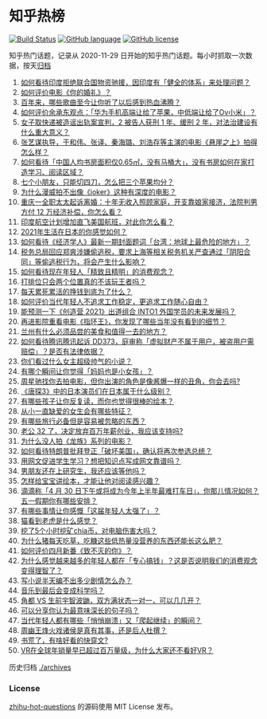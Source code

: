 # 知乎热榜
[![Build Status](https://github.com/ToWeLong/zhihu-hot-questions/workflows/CI/badge.svg)](https://github.com/ToWeLong/zhihu-hot-questions/actions)
[![GitHub language](https://img.shields.io/badge/language-golang-orange.svg)](https://golang.org/)
[![GitHub license](https://img.shields.io/github/license/ToWeLong/zhihu-hot-questions)](https://github.com/ToWeLong/zhihu-hot-questions/blob/main/LICENSE)

知乎热门话题，记录从 2020-11-29 日开始的知乎热门话题。每小时抓取一次数据，按天[归档](./archives)

<!-- BEGIN -->

1. [如何看待印度拒绝联合国物资驰援，因印度有「健全的体系」来处理问题？](https://www.zhihu.com/question/457285008)
1. [如何评价电影《你的婚礼》？](https://www.zhihu.com/question/437513111)
1. [百年来，哪些歌曲至今让你听了以后感到热血沸腾？](https://www.zhihu.com/question/455864364)
1. [如何评价余承东观点：「华为手机高端让给了苹果，中低端让给了Ov小米」？](https://www.zhihu.com/question/457258690)
1. [女子取快递被造谣出轨案宣判，2 被告人获刑 1 年、缓刑 2 年，对法治建设有什么重大意义？](https://www.zhihu.com/question/457266748)
1. [张艺谋执导，于和伟、张译、秦海璐、刘浩存等主演的电影《悬崖之上》拍得怎么样？](https://www.zhihu.com/question/398744121)
1. [如何看待「中国人均书房面积仅0.65㎡，没有马桶大」，没有书房如何在家打造学习、阅读区域？](https://www.zhihu.com/question/456014343)
1. [七个小朋友，只能切四刀，怎么把三个苹果均分？](https://www.zhihu.com/question/297440538)
1. [为什么漫威拍不出像《joker》这种有深度的电影？](https://www.zhihu.com/question/456837407)
1. [重庆一全职太太起诉离婚：十年无收入照顾家庭，开支靠娘家接济，法院判男方付 12 万经济补偿，你怎么看？](https://www.zhihu.com/question/457146913)
1. [印度航空计划增加直飞美国航班，对此你怎么看？](https://www.zhihu.com/question/457239121)
1. [2021年生活在日本的你感觉如何？](https://www.zhihu.com/question/455934810)
1. [如何看待《经济学人》最新一期封面题词「台湾：地球上最危险的地方」？](https://www.zhihu.com/question/457260755)
1. [税务总局回应郑爽涉嫌偷逃税，要求上海等相关税务机关严查通过「阴阳合同」等偷逃税行为，将会产生什么影响？](https://www.zhihu.com/question/457264887)
1. [如何看待现在年轻人「精致且精明」的消费观念？](https://www.zhihu.com/question/456810930)
1. [打排位只会两个位置真的不该玩王者吗？](https://www.zhihu.com/question/456889170)
1. [每天累死累活的挣钱到底为了什么？](https://www.zhihu.com/question/456067816)
1. [如何评价当代年轻人不追求工作稳定，更追求工作随心自由？](https://www.zhihu.com/question/456829719)
1. [能预测一下《创造营 2021》出道组合 INTO1 外国学员的未来发展吗？](https://www.zhihu.com/question/456442341)
1. [再进影院重看电影《指环王》，你发现了哪些当年没有看到的细节？](https://www.zhihu.com/question/454907122)
1. [兰州有什么必须品尝的美食和值得一去的地方？](https://www.zhihu.com/question/28085604)
1. [如何看待腾讯腾讯起诉 DD373，庭审称「虚拟财产不属于用户，被盗用户需赔偿」？是否有法律依据？](https://www.zhihu.com/question/457298163)
1. [你们看过什么女主超级帅气的小说？](https://www.zhihu.com/question/357030956)
1. [有哪个瞬间让你觉得「妈妈也是小女孩」？](https://www.zhihu.com/question/393691665)
1. [周星驰找你去拍电影，但你出演的角色是像酱爆一样的丑角，你会去吗?](https://www.zhihu.com/question/453812398)
1. [《唐探3》中的日本演员们在日本属于什么级别？](https://www.zhihu.com/question/444896076)
1. [有哪些孩子让你反复读，而你也觉得很棒的绘本？](https://www.zhihu.com/question/408094121)
1. [从小一直缺爱的女生会有哪些特征？](https://www.zhihu.com/question/279159280)
1. [有哪些旅行必备但是容易被忽略的东西？](https://www.zhihu.com/question/27203912)
1. [老公 32 了，决定放弃百万年薪创业，我应该支持吗?](https://www.zhihu.com/question/447327404)
1. [为什么没人拍《龙族》系列的电影？](https://www.zhihu.com/question/448178834)
1. [如何看待特朗普批拜登正「破坏美国」，确认将再次参选总统？](https://www.zhihu.com/question/457256439)
1. [用网文促进学生学习？想把知识点写成网文靠谱吗？](https://www.zhihu.com/question/457210288)
1. [男朋友还在上研究生，我还应该等他吗？](https://www.zhihu.com/question/455432407)
1. [怎样给宝宝讲绘本，才能让他对阅读感兴趣？](https://www.zhihu.com/question/345361073)
1. [滴滴称「4 月 30 日下午或将成为今年上半年最难打车日」，你那儿情况如何？五一假期你有哪些安排？](https://www.zhihu.com/question/457167453)
1. [有哪些事情让你感慨「这届年轻人太强了」？](https://www.zhihu.com/question/456812148)
1. [猫看到老虎是什么感觉？](https://www.zhihu.com/question/455697352)
1. [挖了5个小时挖矿chia币，对电脑伤害大吗？](https://www.zhihu.com/question/454866562)
1. [为什么猪每天吃草，吃糠这些低热量没营养的东西还能长这么肥？](https://www.zhihu.com/question/450554480)
1. [如何评价四月新番《致不灭的你》？](https://www.zhihu.com/question/454515151)
1. [为什么感觉越来越多的年轻人都在「专心搞钱」？这是否说明我们的消费观念变得理智了？](https://www.zhihu.com/question/457140241)
1. [写小说半天编不出多少剧情怎么办？](https://www.zhihu.com/question/312977699)
1. [音乐到最后会变成科学吗？](https://www.zhihu.com/question/455907368)
1. [角都 VS 生前宇智波鼬，双方满状态一对一，可以几几开？](https://www.zhihu.com/question/454291279)
1. [可以分享你认为最意味深长的句子吗？](https://www.zhihu.com/question/455777176)
1. [当代年轻人都有哪些「悄悄崩溃」又「爬起继续」的瞬间？](https://www.zhihu.com/question/457125407)
1. [周幽王烽火戏诸侯是真有其事，还是后人杜撰？](https://www.zhihu.com/question/20836590)
1. [书荒了，有啥好看的快穿文?](https://www.zhihu.com/question/451673117)
1. [VR在全球年销量早已超过百万量级，为什么大家还不看好VR？](https://www.zhihu.com/question/455504976)

<!-- END -->

历史归档 [./archives](./archives)


### License
[zhihu-hot-questions](https://github.com/towelong/zhihu-hot-questions) 的源码使用 MIT License 发布。
